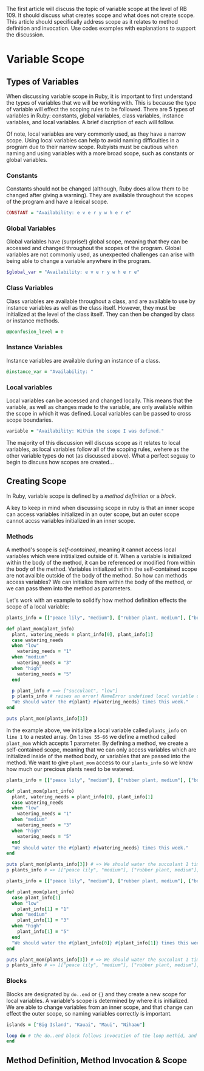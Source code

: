 The first article will discuss the topic of variable scope at the level of RB 109. It should discuss what creates scope and what does not create scope. This article should specifically address scope as it relates to method definition and invocation.
Use codes examples with explanations to support the discussion.

# Variable Scope

## Types of Variables
When discussing variable scope in Ruby, it is important to first understand the types of variables that we will be working with. This is because the type of variable will effect the scoping rules to be followed. There are 5 types of variables in Ruby: constants, global variables, class variables, instance variables, and local variables. A brief discription of each will follow.

Of note, local variables are very commonly used, as they have a narrow scope. Using local variables can help to avoid naming difficulties in a program due to their narrow scope. Rubyists must be cautious when naming and using variables with a more broad scope, such as constants or global variables. 

### Constants 
Constants should not be changed (although, Ruby does allow them to be changed after giving a warning). They are available throughout the scopes of the program and have a lexical scope. 
```ruby
CONSTANT = "Availability: e v e r y w h e r e"
```

### Global Variables 
Global variables have (surprise!) global scope, meaning that they can be accessed and changed throughout the scopes of the program. Global variables are not commonly used, as unexpected challenges can arise with being able to change a variable anywhere in the program. 
```ruby
$global_var = "Availability: e v e r y w h e r e"
```

### Class Variables
Class variables are available throughout a class, and are available to use by instance variables as well as the class itself. However, they must be initialized at the level of the class itself. They can then be changed by class or instance methods.
```ruby
@@confusion_level = 0
```

### Instance Variables 
Instance variables are available during an instance of a class. 
```ruby
@instance_var = "Availability: "
```

### Local variables
Local variables can be accessed and changed locally. This means that the variable, as well as changes made to the variable, are only available within the scope in which it was defined. Local variables can be passed to cross scope boundaries.
```ruby
variable = "Availability: Within the scope I was defined." 
```

The majority of this discussion will discuss scope as it relates to local variables, as local variables follow all of the scoping rules, wehere as the other variable types do not (as discussed above). What a perfect seguay to begin to discuss how scopes are created...

## Creating Scope

In Ruby, variable scope is defined by a *method definition* or a *block*. 

A key to keep in mind when discussing scope in ruby is that an inner scope can access variables initialized in an outer scope, but an outer scope cannot accss variables initialized in an inner scope.

### Methods
A method's scope is *self-contained*, meaning it cannot access local variables which were intitialized outside of it. When a variable is initialized within the body of the method, it can be referenced or modified from within the body of the method. Variables initialized within the self-contained scope are not availble outside of the body of the method. So how can methods access variables? We can initialize them within the body of the method, or we can pass them into the method as parameters.

Let's work with an example to solidify how method definition effects the scope of a local variable:

```ruby
plants_info = [["peace lily", "medium"], ["rubber plant, medium"], ["bonsai", "high"], ["succulant", "low"]]

def plant_mom(plant_info)
  plant, watering_needs = plant_info[0], plant_info[1]
  case watering_needs
  when "low"
    watering_needs = "1"
  when "medium"
    watering_needs = "3"
  when "high"
    watering_needs = "5"
  end

  p plant_info # ==> ["succulant", "low"]
  p plants_info # raises an error! NameError undefined local variable or method `plants_info' for main:Object
  "We should water the #{plant} #{watering_needs} times this week."
end

puts plant_mom(plants_info[3])
```

In the example above, we initialize a local variable called `plants_info` on `line 1` to a nested array. On `lines 55-66` we define a method called `plant_mom` which accepts 1 parameter. By defining a method, we create a self-contained scope, meaning that we can only access variables which are initialized inside of the method body, or variables that are passed into the method. We want to give `plant_mom` access to our `plants_info` so we know how much our precious plants need to be watered. 


```ruby
plants_info = [["peace lily", "medium"], ["rubber plant, medium"], ["bonsai", "high"], ["succulant", "low"]]

def plant_mom(plant_info)
  plant, watering_needs = plant_info[0], plant_info[1]
  case watering_needs
  when "low"
    watering_needs = "1"
  when "medium"
    watering_needs = "3"
  when "high"
    watering_needs = "5"
  end
  "We should water the #{plant} #{watering_needs} times this week."
end

puts plant_mom(plants_info[3]) # => We should water the succulant 1 times this week.
p plants_info # => [["peace lily", "medium"], ["rubber plant, medium"], ["bonsai", "high"], ["succulant", "low"]]
```

```ruby
plants_info = [["peace lily", "medium"], ["rubber plant, medium"], ["bonsai", "high"], ["succulant", "low"]]

def plant_mom(plant_info)
  case plant_info[1]
  when "low"
    plant_info[1] = "1"
  when "medium"
    plant_info[1] = "3"
  when "high"
    plant_info[1] = "5"
  end
  "We should water the #{plant_info[0]} #{plant_info[1]} times this week."
end

puts plant_mom(plants_info[3]) # => We should water the succulant 1 times this week.
p plants_info # => [["peace lily", "medium"], ["rubber plant, medium"], ["bonsai", "high"], ["succulant", "1"]]
```

### Blocks
Blocks are designated by `do..end` or `{}` and they create a new scope for local variables. A variable's scope is determined by where it is initialized. We are able to change variables from an inner scope, and that change can effect the outer scope, so naming variables correctly is important. 

```ruby
islands = ["Big Island", "Kauai", "Maui", "Nihaau"]

loop do # the do..end block follows invocation of the loop methid, and creates a new scope
end

```

## Method Definition, Method Invocation & Scope